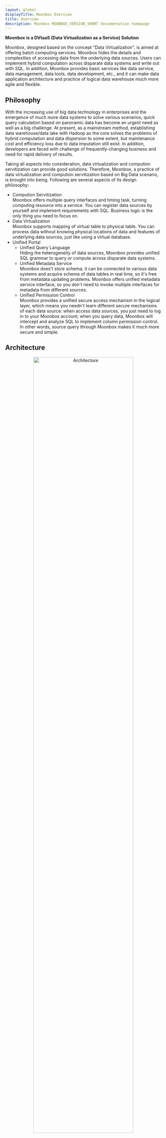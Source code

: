 ```yaml
---
layout: global
displayTitle: Moonbox Overview
title: Overview
description: Moonbox MOONBOX_VERSION_SHORT documentation homepage
---
```


**Moonbox is a DVtaaS (Data Virtualization as a Service) Solution**

Moonbox, designed based on the concept "Data Virtualization", is aimed at offering batch computing services. Moonbox hides the details and complexities of accessing data from the underlying data sources. Users can implement hybrid computation across disparate data systems and write out with SQL. In addition, Moonbox provides basic services like data service, data management, data tools, data development, etc., and it can make data application architecture and practice of logical data warehouse much more agile and flexible.



## Philosophy

With the increasing use of big data technology in enterprises and the emergence of much more data systems to solve various scenarios, quick query calculation based on panoramic data has become an urgent need as well as a big challenge. At present, as a mainstream method, establishing data warehouse/data lake with Hadoop as the core solves the problems of hybrid computation and data dispersion to some extent, but maintenance cost and efficiency loss due to data imputation still exist. In addition, developers are faced with challenge of frequently-changing business and need for rapid delivery of results. 

Taking all aspects into consideration, data virtualization and compution servitization can provide good solutions. Therefore, Moonbox, a practice of data virtualization and compution servitization based on Big Data scenario, is brought into being. Following are several aspects of its design philosophy:

- Compution Servitization  
  Moonbox offers multiple query interfaces and timing task, turning computing resource into a service. You can register data sources by yourself and implement requirements with SQL. Business logic is the only thing you need to focus on.  
- Data Virtualization  
  Moonbox supports mapping of virtual table to physical table. You can process data without knowing physical locations of data and features of underlying data sources, just like using a virtual database.  
- Unified Portal  
  - Unified Query Language  
    Hiding the heterogeneity of data sources, Moonbox provides unified SQL grammar to query or compute across disparate data systems.  
  - Unified Metadata Service  
    Moonbox does't store schema; it can be connected to various data systems and acquire schema of data tables in real time, so it's free from metadata updating problems. Moonbox offers unified metadata service interface, so you don't need to invoke multiple interfaces for metadata from different sources.  
  - Unified Permission Control  
    Moonbox provides a unified secure access mechanism in the logical layer, which means you needn't learn different secure mechanisms of each data source: when access data sources, you just need to log in to your Moonbox account; when you query data, Moonbox will intercept and analyze SQL to implement column permission control. In other words, source query through Moonbox makes it much more secure and simple.



## Architecture

<p style="text-align: center;">
  <img src="img/overview图.png" style="width:80%;" title="Moonbox Architecture" alt="Architecture" />
</p>

Generally speaking, Moonbox consists of four parts, namely Client, Access Layer, Grid and Storage/Computation Layer.

- Client  
  Following are several Moonbox Clients:  
  - Rest API  
    You can submit a batch obligation, check for a obligation state or cancel a obligation with Restful API.
  - JDBC  
    Moonbox provides JDBC driver. You can use JDBC to programme and  access data.
  - ODBC  
    Moonbox supports ODBC. You can connect Moonbox to data sources with SAS for data analysis.
  - CLI  
    CLI (command-line interface) is based on Jline. You can implement DDL (Data Definition Language), DML (Data Manipulation Language) and DCL (Data Control Language) commands and Query operations with CLI.  
  - Zeppelin  
    Zeppelin Moonbox Interpreter is available. You can use Zeppelin for quick prototype verification and SQL development.  
  - Davinci  
    Moonbox supports the access of Davinci (Data Visualization as a Service Solution) through JDBC for data query and display.  
- Access Layer  
  Access layer contains HTTP server, TCP server and Thrift server for Client access and login authentication.  
- Grid  
  Master-slave cluster mode is used in Grid and it supports master/slave switch. Three roles - Master, Worker and App - exist in Grid:  
  - Master receives all the user requests and and dispatches the requests to right Apps according to the request mode (adhoc/batch).  
  - When a Worker starts, it firstly registers with the Master and executes tasks. A Worker can start multiple different kinds of Apps and is responsible for the start/stop of these Apps.  
  - App also registers with Master. App is the one that is responsible for processing and computing, which can be a Spark APP or other customized App.    

- Storage/Computation Layer  
  For Moonbox, Spark is the default calculation engine, and a long-running Spark obligation is called App, supporting Standalone mode and Yarn mode. Spark App processes user requests, including user system management, permission management, SQL parsing, pushdown optimization, execution engine selection, etc., and submits computation tasks.  When computational logic can be pushed to data sources, Moonbox will figure out the data source query language as the mapping of the computation task and push the task down, so as to reduce cost for distributed obligation. Storage systems like HDFS, storage systems with computing capabilities like MySQL and Elasticsearch and calculation engine like Presto, all of them can be data sources of Moonbox.
  

## Features

- Multi-tenant Supported  
  Moonbox establishes a complete user architecture and introduces the concept of Organization for user space partition. System Administrator can use ROOT to create more than one Organizations and assign SA (super admin) (one or more) to these Organizations. SA creates and manages User. Moonbox abstracts 6 functionalities for User: whether it can execute Account statement, whether it can execute DDL statement, whether it can execute DCL statement, whether it can authorize other users to execute Account statement, whether it can authorize other users to execute DDL statement, and whether it can authorize other users to execute DCL statement. Free combinations of those functionalities build various user architecture models meeting multiple demands and implement multi-tenant.

- Hybrid Calculation across Multiple Data Sources  
  Taking Apache Spark as calculation engine, Moonbox supports hybrid calculation across multiple data sources, such as MySQL, Oracle, Hive, Kudu, HDFS, MongoDB, etc., and it also supports custom extension for more data sources.

- Unified SQL Supported  
  Spark SQL is the standard query language of Moonbox. With Spark SQL, specific DDL and DCL are expanded, including creating, deleting and authorizing users, access authorization for data table and data column, mount/unmount of physical data source/table, creating or deleting logical database/timing task and udf/udaf, etc..
 
- Optimization Strategy Supported  
  Moonbox supports hybrid calculation based on Apache Spark, and Spark SQL supports multiple data sources. However, Spark SQL fails to utilize the calculation feature of data sources while pulling data, only focusing on the pushdown of project and filter (operators). Moonbox optimizes LogicalPlan that has been optimized by Spark Optimizer, splits subtree which can be pushed to data source, figures out the Data Source Query Language as the mapping of the subtree, and pulls the results back to Spark for further calculation. If the whole LogicalPlan can be pushed to data source, Moonbox will directly run the query statement (mapping of LogicalPlan) with data source, so as to reduce the cost of distributed obligation and save computing resource.

- Column Permissions Control  
  Moonbox defines DCL to implement column permission control. System Administrator authorizes data tables or columns to user with DCL, and Moonbox saves the permission relationship between user and tables/columns into catalog. While user executes SQL query,  Moonbox will intercept the SQL and analyze whether it contains unauthorized tables/columns. If it does, Moonbox will report errors to users.

- Diversified UDF/UDAF  
  Moonbox supports creating UDF/UDAF not only with JAR files, but also with Source Code, including Java and Scala, making the development and verification of UDF more convenient.

- Timing Task Supported  
  Moonbox provides time-scheduling event function. User defines time-scheduling event with DDL, defines scheduling strategy with crontab expression, and embeds quartz in the backend for time-scheduling event.  


